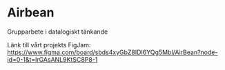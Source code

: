 # Airbean
Grupparbete i datalogiskt tänkande

Länk till vårt projekts FigJam:
https://www.figma.com/board/sbds4xyGbZ8IDI6YQg5Mbl/AirBean?node-id=0-1&t=lrGAsANL9KtSC8P8-1
